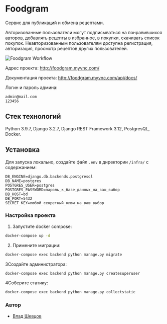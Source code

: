 # Foodgram
Cервис для публикаций и обмена рецептами.

Авторизованные пользователи могут подписываться на понравившихся авторов, добавлять рецепты в избранное, в покупки, скачивать список покупок. Неавторизованным пользователям доступна регистрация, авторизация, просмотр рецептов других пользователей.

![Foodgram Workflow](https://github.com/SleekHarpy/foodgram-project-react/actions/workflows/foodgram_workflow.yaml/badge.svg)

Адрес проекта:
http://foodgram.myvnc.com/

Документация проекта:
http://foodgram.myvnc.com/api/docs/

Логин и пароль админа:
```
admin@mail.com
123456
```

## Стек технологий
Python 3.9.7, Django 3.2.7, Django REST Framework 3.12, PostgresQL, Docker.

## Установка
Для запуска локально, создайте файл `.env` в директории `/infra/` с содержанием:
```
DB_ENGINE=django.db.backends.postgresql
DB_NAME=postgres
POSTGRES_USER=postgres
POSTGRES_PASSWORD=пароль_к_базе_данных_на_ваш_выбор
DB_HOST=bd
DB_PORT=5432
SECRET_KEY=любой_секретный_ключ_на_ваш_выбор
```

### Настройка проекта
1. Запустите docker compose:
```bash
docker-compose up -d 
```
2. Примените миграции:
```bash
docker-compose exec backend python manage.py migrate
```
3Создайте администратора:
```bash
docker-compose exec backend python manage.py createsuperuser
```
4Соберите статику:
```bash
docker-compose exec backend python manage.py collectstatic
```

### Автор
- [Влад Шевцов](https://github.com/SleekHarpy)